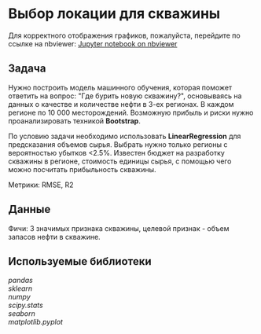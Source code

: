 # Выбор локации для скважины
Для корректного отображения графиков, пожалуйста, перейдите по ссылке на nbviewer: [Jupyter notebook on nbviewer](https://nbviewer.jupyter.org/github/omirosh/yandex_practicum/blob/master/08_oil_extraction_location/oil_extraction_location.ipynb)
## Задача
Нужно построить модель машинного обучения, которая поможет ответить на вопрос: "Где бурить новую скважину?", основываясь на данных о качестве и количестве нефти в 3-ех регионах. В каждом регионе по 10 000 месторождений. Возможную прибыль и риски нужно проанализировать техникой **Bootstrap**.

По условию задачи необходимо использовать **LinearRegression** для предсказания объемов сырья. Выбрать нужно только регионы с вероятностью убытков <2.5%. Известен бюджет на разработку скважины в регионе, стоимость единицы сырья, с помощью чего можно посчитать прибыльность скважины.

Метрики: RMSE, R2
 

## Данные  

Фичи: 3 значимых признака скважины, целевой признак - объем запасов нефти в скважине.


## Используемые библиотеки
*pandas*   
*sklearn*  
*numpy*   
*scipy.stats*  
*seaborn*      
*matplotlib.pyplot*
